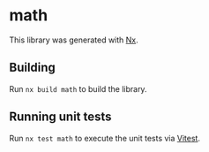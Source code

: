 # math

This library was generated with [Nx](https://nx.dev).

## Building

Run `nx build math` to build the library.

## Running unit tests

Run `nx test math` to execute the unit tests via [Vitest](https://vitest.dev/).
